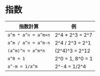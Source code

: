 # 指数

| 指数計算            | 例               |
|---------------------|------------------|
| `a^m * a^n = a^m+n` | 2^4 * 2^3 = 2^7  |
| `a^m / a^n = a^m-n` | 2^4 / 2^3 = 2^1  |
| `(a^m)^n = a^m*n`   | (2^4)^3 = 2^12   |
| `a^0 = 1`           | 2^0 = 1, 8^0 = 1 |
| `a^-m = 1/a^m`      | 2^-4 = 1/2^4     |

